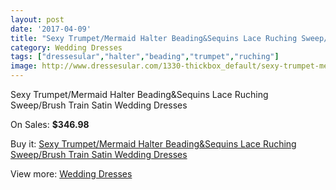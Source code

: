 ```yaml
---
layout: post
date: '2017-04-09'
title: "Sexy Trumpet/Mermaid Halter Beading&Sequins Lace Ruching Sweep/Brush Train Satin Wedding Dresses"
category: Wedding Dresses
tags: ["dressesular","halter","beading","trumpet","ruching"]
image: http://www.dressesular.com/1330-thickbox_default/sexy-trumpet-mermaid-halter-beadingsequins-lace-ruching-sweep-brush-train-satin-wedding-dresses.jpg
---
```

Sexy Trumpet/Mermaid Halter Beading&Sequins Lace Ruching Sweep/Brush Train Satin Wedding Dresses

On Sales: **$346.98**
<a href="https://www.dressesular.com/wedding-dresses/447-sexy-trumpet-mermaid-halter-beadingsequins-lace-ruching-sweep-brush-train-satin-wedding-dresses.html"><amp-img layout="responsive" width="600" height="600" src="//www.dressesular.com/1330-thickbox_default/sexy-trumpet-mermaid-halter-beadingsequins-lace-ruching-sweep-brush-train-satin-wedding-dresses.jpg" alt="Sexy Trumpet/Mermaid Halter Beading&Sequins Lace Ruching Sweep/Brush Train Satin Wedding Dresses 0" /></a>
<a href="https://www.dressesular.com/wedding-dresses/447-sexy-trumpet-mermaid-halter-beadingsequins-lace-ruching-sweep-brush-train-satin-wedding-dresses.html"><amp-img layout="responsive" width="600" height="600" src="//www.dressesular.com/1333-thickbox_default/sexy-trumpet-mermaid-halter-beadingsequins-lace-ruching-sweep-brush-train-satin-wedding-dresses.jpg" alt="Sexy Trumpet/Mermaid Halter Beading&Sequins Lace Ruching Sweep/Brush Train Satin Wedding Dresses 1" /></a>
<a href="https://www.dressesular.com/wedding-dresses/447-sexy-trumpet-mermaid-halter-beadingsequins-lace-ruching-sweep-brush-train-satin-wedding-dresses.html"><amp-img layout="responsive" width="600" height="600" src="//www.dressesular.com/1332-thickbox_default/sexy-trumpet-mermaid-halter-beadingsequins-lace-ruching-sweep-brush-train-satin-wedding-dresses.jpg" alt="Sexy Trumpet/Mermaid Halter Beading&Sequins Lace Ruching Sweep/Brush Train Satin Wedding Dresses 2" /></a>
<a href="https://www.dressesular.com/wedding-dresses/447-sexy-trumpet-mermaid-halter-beadingsequins-lace-ruching-sweep-brush-train-satin-wedding-dresses.html"><amp-img layout="responsive" width="600" height="600" src="//www.dressesular.com/1331-thickbox_default/sexy-trumpet-mermaid-halter-beadingsequins-lace-ruching-sweep-brush-train-satin-wedding-dresses.jpg" alt="Sexy Trumpet/Mermaid Halter Beading&Sequins Lace Ruching Sweep/Brush Train Satin Wedding Dresses 3" /></a>

Buy it: [Sexy Trumpet/Mermaid Halter Beading&Sequins Lace Ruching Sweep/Brush Train Satin Wedding Dresses](https://www.dressesular.com/wedding-dresses/447-sexy-trumpet-mermaid-halter-beadingsequins-lace-ruching-sweep-brush-train-satin-wedding-dresses.html "Sexy Trumpet/Mermaid Halter Beading&Sequins Lace Ruching Sweep/Brush Train Satin Wedding Dresses")

View more: [Wedding Dresses](https://www.dressesular.com/3-wedding-dresses "Wedding Dresses")